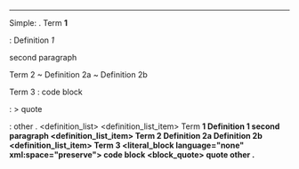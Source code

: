 --------------------------
Simple:
.
Term **1**

: Definition *1*

  second paragraph

Term 2
  ~ Definition 2a
  ~ Definition 2b

Term 3
  :     code block

  : > quote

  : other
.
<document source="notset">
    <definition_list>
        <definition_list_item>
            <term>
                Term
                <strong>
                    1
            <definition>
                <paragraph>
                    Definition
                    <emphasis>
                        1
                <paragraph>
                    second paragraph
        <definition_list_item>
            <term>
                Term 2
            <definition>
                <paragraph>
                    Definition 2a
            <definition>
                <paragraph>
                    Definition 2b
        <definition_list_item>
            <term>
                Term 3
            <definition>
                <literal_block language="none" xml:space="preserve">
                    code block
            <definition>
                <block_quote>
                    <paragraph>
                        quote
            <definition>
                <paragraph>
                    other
.
